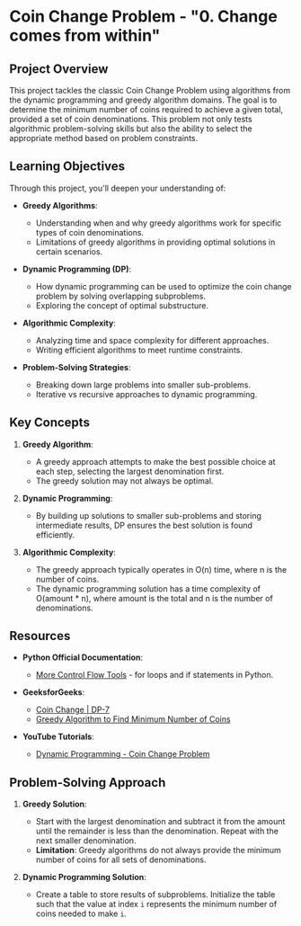 # Coin Change Problem - "0. Change comes from within"

## Project Overview

This project tackles the classic Coin Change Problem using algorithms from the dynamic programming and greedy algorithm domains. The goal is to determine the minimum number of coins required to achieve a given total, provided a set of coin denominations. This problem not only tests algorithmic problem-solving skills but also the ability to select the appropriate method based on problem constraints.

## Learning Objectives

Through this project, you'll deepen your understanding of:

- **Greedy Algorithms**:
  - Understanding when and why greedy algorithms work for specific types of coin denominations.
  - Limitations of greedy algorithms in providing optimal solutions in certain scenarios.

- **Dynamic Programming (DP)**:
  - How dynamic programming can be used to optimize the coin change problem by solving overlapping subproblems.
  - Exploring the concept of optimal substructure.
  
- **Algorithmic Complexity**:
  - Analyzing time and space complexity for different approaches.
  - Writing efficient algorithms to meet runtime constraints.

- **Problem-Solving Strategies**:
  - Breaking down large problems into smaller sub-problems.
  - Iterative vs recursive approaches to dynamic programming.

## Key Concepts

1. **Greedy Algorithm**:
   - A greedy approach attempts to make the best possible choice at each step, selecting the largest denomination first.
   - The greedy solution may not always be optimal.

2. **Dynamic Programming**:
   - By building up solutions to smaller sub-problems and storing intermediate results, DP ensures the best solution is found efficiently.

3. **Algorithmic Complexity**:
   - The greedy approach typically operates in O(n) time, where n is the number of coins.
   - The dynamic programming solution has a time complexity of O(amount * n), where amount is the total and n is the number of denominations.

## Resources

- **Python Official Documentation**:
  - [More Control Flow Tools](https://docs.python.org/3/tutorial/controlflow.html) - for loops and if statements in Python.

- **GeeksforGeeks**:
  - [Coin Change | DP-7](https://www.geeksforgeeks.org/coin-change-dp-7/)
  - [Greedy Algorithm to Find Minimum Number of Coins](https://www.geeksforgeeks.org/greedy-algorithm-to-find-minimum-number-of-coins/)

- **YouTube Tutorials**:
  - [Dynamic Programming - Coin Change Problem](https://www.youtube.com/watch?v=jgiZlGzXMBw)

## Problem-Solving Approach

1. **Greedy Solution**:
   - Start with the largest denomination and subtract it from the amount until the remainder is less than the denomination. Repeat with the next smaller denomination.
   - **Limitation**: Greedy algorithms do not always provide the minimum number of coins for all sets of denominations.

2. **Dynamic Programming Solution**:
   - Create a table to store results of subproblems. Initialize the table such that the value at index `i` represents the minimum number of coins needed to make `i`.
  

